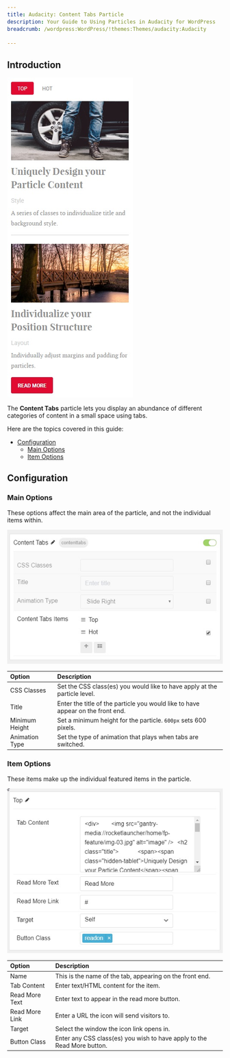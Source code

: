 ```yaml
---
title: Audacity: Content Tabs Particle
description: Your Guide to Using Particles in Audacity for WordPress
breadcrumb: /wordpress:WordPress/!themes:Themes/audacity:Audacity

---
```


## Introduction

![Content Tabs](assets/particle_contenttabs1.jpg)

The **Content Tabs** particle lets you display an abundance of different categories of content in a small space using tabs.

Here are the topics covered in this guide:

* [Configuration](#configuration)
  * [Main Options](#main-options)
  * [Item Options](#item-options)

## Configuration

### Main Options

These options affect the main area of the particle, and not the individual items within.

![Content Tabs](assets/particle_contenttabs2.jpg)

| Option         | Description                                                                     |
|:-------------- |:------------------------------------------------------------------------------- |
| CSS Classes    | Set the CSS class(es) you would like to have apply at the particle level.       |
| Title          | Enter the title of the particle you would like to have appear on the front end. |
| Minimum Height | Set a minimum height for the particle. `600px` sets 600 pixels.                                                                                |
| Animation Type | Set the type of animation that plays when tabs are switched.                    |

### Item Options

These items make up the individual featured items in the particle.

![Content Tabs](assets/particle_contenttabs3.jpg)

| Option         | Description                                                             |
| :------------  | :--------------------------------------------------------               |
| Name           | This is the name of the tab, appearing on the front end.                |
| Tab Content    | Enter text/HTML content for the item.                                   |
| Read More Text | Enter text to appear in the read more button.                           |
| Read More Link | Enter a URL the icon will send visitors to.                             |
| Target         | Select the window the icon link opens in.                               |
| Button Class   | Enter any CSS class(es) you wish to have apply to the Read More button. |
